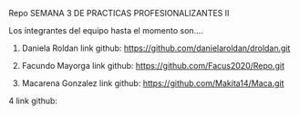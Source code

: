  Repo
 SEMANA 3 DE PRACTICAS PROFESIONALIZANTES II

 Los integrantes del equipo hasta el momento son....

 1. Daniela Roldan
            link github: https://github.com/danielaroldan/droldan.git

 2. Facundo Mayorga
            link github: https://github.com/Facus2020/Repo.git

 3. Macarena Gonzalez
            link github: https://github.com/Makita14/Maca.git

 4
            link github: